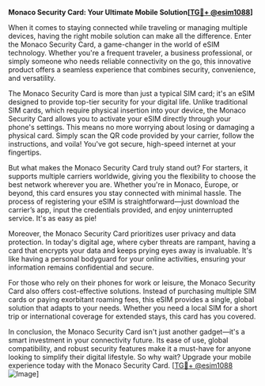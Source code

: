 **Monaco Security Card: Your Ultimate Mobile Solution[[TG💪+ @esim1088](https://t.me/s/esim1088)]**

When it comes to staying connected while traveling or managing multiple devices, having the right mobile solution can make all the difference. Enter the Monaco Security Card, a game-changer in the world of eSIM technology. Whether you're a frequent traveler, a business professional, or simply someone who needs reliable connectivity on the go, this innovative product offers a seamless experience that combines security, convenience, and versatility.

The Monaco Security Card is more than just a typical SIM card; it's an eSIM designed to provide top-tier security for your digital life. Unlike traditional SIM cards, which require physical insertion into your device, the Monaco Security Card allows you to activate your eSIM directly through your phone's settings. This means no more worrying about losing or damaging a physical card. Simply scan the QR code provided by your carrier, follow the instructions, and voila! You've got secure, high-speed internet at your fingertips.

But what makes the Monaco Security Card truly stand out? For starters, it supports multiple carriers worldwide, giving you the flexibility to choose the best network wherever you are. Whether you're in Monaco, Europe, or beyond, this card ensures you stay connected with minimal hassle. The process of registering your eSIM is straightforward—just download the carrier’s app, input the credentials provided, and enjoy uninterrupted service. It's as easy as pie!

Moreover, the Monaco Security Card prioritizes user privacy and data protection. In today's digital age, where cyber threats are rampant, having a card that encrypts your data and keeps prying eyes away is invaluable. It's like having a personal bodyguard for your online activities, ensuring your information remains confidential and secure.

For those who rely on their phones for work or leisure, the Monaco Security Card also offers cost-effective solutions. Instead of purchasing multiple SIM cards or paying exorbitant roaming fees, this eSIM provides a single, global solution that adapts to your needs. Whether you need a local SIM for a short trip or international coverage for extended stays, this card has you covered.

In conclusion, the Monaco Security Card isn't just another gadget—it's a smart investment in your connectivity future. Its ease of use, global compatibility, and robust security features make it a must-have for anyone looking to simplify their digital lifestyle. So why wait? Upgrade your mobile experience today with the Monaco Security Card. [[TG💪+ @esim1088](https://t.me/s/esim1088) ![Image](https://i.postimg.cc/Y0z9fWf4/image.png)]